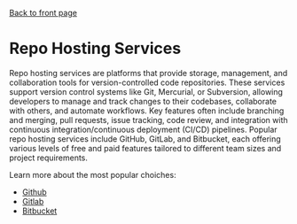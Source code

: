 [Back to front page](backend-software-engineering.md)

# Repo Hosting Services

Repo hosting services are platforms that provide storage, management, and collaboration tools for version-controlled code repositories. These services support version control systems like Git, Mercurial, or Subversion, allowing developers to manage and track changes to their codebases, collaborate with others, and automate workflows. Key features often include branching and merging, pull requests, issue tracking, code review, and integration with continuous integration/continuous deployment (CI/CD) pipelines. Popular repo hosting services include GitHub, GitLab, and Bitbucket, each offering various levels of free and paid features tailored to different team sizes and project requirements.

Learn more about the most popular choiches:

- [Github](https://github.com)
- [Gitlab](https://gitlab.com)
- [Bitbucket](https://bitbucket.com)
